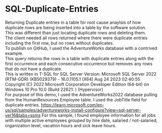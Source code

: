# SQL-Duplicate-Entries
Returning Duplicate entries in a table for root cause anaylsis of how duplicate rows are being inserted into a table by the software solution.  
This was different than just locating duplicate rows and deleting them.  
The client needed all rows returned where there were duplicate entries including the first row, but no rows without duplicates.  
To publish on GitHub, I used the AdventureWorks database with a contrived example. <br>
This query returns the rows in a table with duplicate entries along with the first occurrence and each consecutive occurrence but removes any rows that do not have a duplicate. <br>
This is written in T-SQL for SQL Server Version:  Microsoft SQL Server 2022 (RTM-GDR) (KB5029379) - 16.0.1105.1 (X64)   Aug 24 2023 02:40:55   Copyright (C) 2022 Microsoft Corporation  Developer Edition (64-bit) on Windows 10 Pro 10.0 <X64> (Build 22621: ) (Hypervisor) <br>
For purpose of this demo, I used the AdventureWorks2022 database pulling from the HumanResources.Employee table.  I used the JobTitle field for duplicate entries. https://learn.microsoft.com/en-us/sql/samples/adventureworks-install-configure?view=sql-server-ver16&tabs=ssms
For this sample, I found employee information for all jobs with multiple active employees grouped by hire date, salaried / not-salaried, organization level, vacation hours and sick leave hours.   
